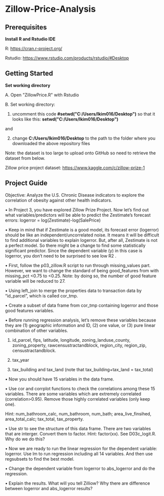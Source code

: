 # Zillow-Price-Analysis

## Prerequisites
**Install R and Rstudio IDE**

R: https://cran.r-project.org/

Rstudio: https://www.rstudio.com/products/rstudio/#Desktop

## Getting Started
**Set working directory**

A. Open "ZillowPrice.R" with Rstudio

B. Set working directory:

1. uncomment this code **#setwd("C:/Users/lkim016/Desktop")** so that it looks like this: **setwd("C:/Users/lkim016/Desktop")**

and

2. change **C:/Users/lkim016/Desktop** to the path to the folder where you downloaded the above repository files

Note: the dataset is too large to upload onto GitHub so need to retrieve the dataset from below.

Zillow price project dataset: https://www.kaggle.com/c/zillow-prize-1

## Project Guide
Objective: Analyze the U.S. Chronic Disease indicators to explore the correlation of obesity against other health indicators.

• In Project 3, you have explored Zillow Prize Project. Now let’s find out what
variables/predictors will be able to predict the Zestimate’s forecast errors:
logerror = log(Zestimate)-log(SalePrice)

• Keep in mind that if Zestimate is a good model, its forecast error (logerror) should be like
an independent/uncorrelated noise. It means it will be difficult to find additional variables
to explain logerror. But, after all, Zestimate is not a perfect model. So there might be a
change to find some statistically significant predictor. Since the dependent variable (y) in
this case is logerror, you don’t need to be surprised to see low R2
.

• First, follow the p03_zillow.R script to run through missing_values part. However, we
want to change the standard of being good_features from with missing_pct <0.75 to
<0.25. Note: by doing so, the number of good feature variable will be reduced to 27.

• Using left_join to merge the properties data to transaction data by “id_parcel”, which is
called cor_tmp.

• Create a subset of data frame from cor_tmp containing logerror and those good features
variables.

• Before running regression analysis, let’s remove these variables because they are (1)
geographic information and ID, (2) one value, or (3) pure linear combination of other
variables.

1. id_parcel, fips, latitude, longitude, zoning_landuse_county, zoning_property,
rawcensustractandblock, region_city, region_zip, censustractandblock.

2. tax_year

3. tax_building and tax_land (note that tax_building+tax_land = tax_total)

• Now you should have 15 variables in the data frame.

• Use cor and corrplot functions to check the correlations among these 15 variables. There
are some variables which are extremely correlated (correlation>0.95). Remove those
highly correlated variables (only keep one).

Hint: num_bathroom_calc, num_bathroom, num_bath; area_live_finsihed, area_total_calc;
tax_total, tax_property.

• Use str to see the structure of this data frame. There are two variables that are interger.
Convert them to factor. Hint: factor(xx). See D03c_logit.R. Why do we do this?

• Now we are ready to run the linear regression for the dependent variable: logerror. Use
lm to run regression including all 14 variables. And then use regsubsets to find the best
model.

• Change the dependent variable from logerror to abs_logerror and do the regression.

• Explain the results. What will you tell Zilliow? Why there are difference between logerror and
abs_logerror results?
